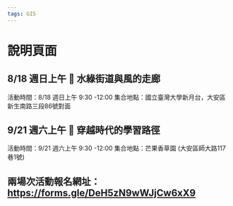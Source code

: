 ```yaml
---
tags: GIS
---
```


# 說明頁面

## 8/18 週日上午 🌳 水綠街道與風的走廊

活動時間：8/18 週日上午 9:30 -12:00 
集合地點：國立臺灣大學新月台，大安區新生南路三段86號對面

## 9/21 週六上午 👋 穿越時代的學習路徑

活動時間：9/21 週六上午 9:30 -12:00
集合地點：芒果香草園 (大安區師大路117巷1號)

## 兩場次活動報名網址：https://forms.gle/DeH5zN9wWJjCw6xX9



